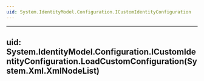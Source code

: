 ```yaml
---
uid: System.IdentityModel.Configuration.ICustomIdentityConfiguration
---
```


---
uid: System.IdentityModel.Configuration.ICustomIdentityConfiguration.LoadCustomConfiguration(System.Xml.XmlNodeList)
---
